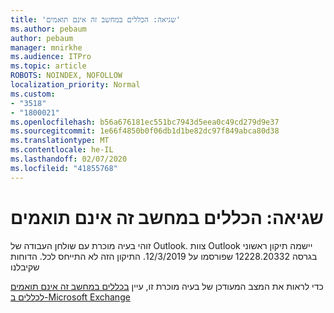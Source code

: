```yaml
---
title: 'שגיאה: הכללים במחשב זה אינם תואמים'
ms.author: pebaum
author: pebaum
manager: mnirkhe
ms.audience: ITPro
ms.topic: article
ROBOTS: NOINDEX, NOFOLLOW
localization_priority: Normal
ms.custom:
- "3518"
- "1800021"
ms.openlocfilehash: b56a676181ec551bc7943d5eea0c49cd279d9e37
ms.sourcegitcommit: 1e66f4850b0f06db1d1be82dc97f849abca80d38
ms.translationtype: MT
ms.contentlocale: he-IL
ms.lasthandoff: 02/07/2020
ms.locfileid: "41855768"
---
```

# <a name="error-the-rules-on-this-computer-do-not-match"></a>שגיאה: הכללים במחשב זה אינם תואמים

זוהי בעיה מוכרת עם שולחן העבודה של Outlook. צוות Outlook יישמה תיקון ראשוני בגרסה 12228.20332 שפורסמו על 12/3/2019. התיקון הזה לא התייחס לכל. הדוחות שקיבלנו

כדי לראות את המצב המעודכן של בעיה מוכרת זו, עיין [בכללים במחשב זה אינם תואמים לכללים ב-Microsoft Exchange](https://support.office.com/article/d032e037-b224-429e-b325-633afde9b5f0)
